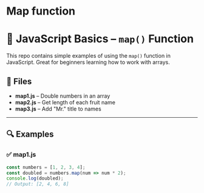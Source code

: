 # Map function
# 📘 JavaScript Basics – `map()` Function

This repo contains simple examples of using the `map()` function in JavaScript. Great for beginners learning how to work with arrays.

## 📁 Files

- **map1.js** – Double numbers in an array
- **map2.js** – Get length of each fruit name
- **map3.js** – Add "Mr." title to names

---

## 🔍 Examples

### ✅ map1.js
```js
const numbers = [1, 2, 3, 4]; 
const doubled = numbers.map(num => num * 2);
console.log(doubled); 
// Output: [2, 4, 6, 8]
